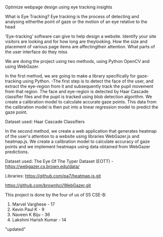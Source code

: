 Optimize webpage design using eye tracking insights


What is Eye Tracking?
Eye tracking is the process of detecting and analysing eitherthe point of gaze or the motion of an eye relative to the head




'Eye-tracking’ software can give to help design a website.
Identify your site visitors are looking and for how long are theylooking. 
How the size and placement of various page items are affectingtheir attention.
What parts of the user interface do they miss



We are doing the project using two methods, using Python OpenCV and using WebGazer. 

In the first method, we are going to make a library specifically for gaze-tracking using Python.
-The first step is to detect the face of the user, and extract the eye-region from it and subsequently track the pupil movement from that region. The face and eye-region is detected by Haar Cascade classifier files and the pupil is tracked using blob detection algorithm. We create a calibration model to calculate accurate gaze points. This data from the calibration model is then put into a linear regression model to predict the gaze point.

Dataset used:
Haar Cascade Classifiers

In the second method, we create a web application that generates heatmap of the user's attention to a website using libraries WebGazer.js and heatmap.js. We create a calibration model to calculate accuracy of gaze points and we implement heatmaps using data obtained from WebGazer predictions.

Dataset used: 
The Eye Of The Typer Dataset (EOTT) - https://webgazer.cs.brown.edu/data/

Libraries:
https://github.com/pa7/heatmap.js.git

https://github.com/brownhci/WebGazer.git




This project is done by the four of us of S5 CSE-B:
1. Marvel Varghese - 17
2. Kevin Paul K - 9
3. Naveen K Biju - 36
4. Lakshmi Harish Kumar - 14

"updated"
